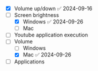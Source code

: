  - [x] Volume up/down ✅ 2024-09-16
 - [ ] Screen brightness
	 - [x] Windows ✅ 2024-09-26
	 - [ ] Mac
 - [ ] Youtube application execution
 - [ ] Volume
	 - [ ] Windows
	 - [x] Mac ✅ 2024-09-26
 - [ ] Applications